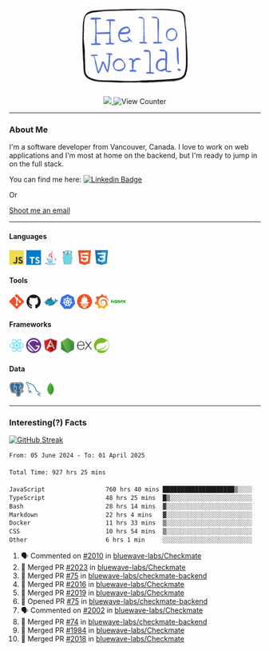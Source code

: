 <div align="center">
    <img src="./img/hello_world.webp" height="200px" width="">
    <div>
        <a href="https://www.linkedin.com/in/ajhollid">
            <img src="https://img.shields.io/badge/LinkedIn-blue"/>
        </a>
        <img src="https://komarev.com/ghpvc/?username=ajhollid&color=yellow" alt="View Counter">
    </div>
</div>

---

### About Me

I'm a software developer from Vancouver, Canada. I love to work on web applications and I'm most at home on the backend, but I'm ready to jump in on the full stack.

You can find me here: [![Linkedin Badge](https://img.shields.io/badge/-ajhollid-blue?style=flat&logo=Linkedin&logoColor=white)](https://www.linkedin.com/in/ajhollid)

Or

[Shoot me an email](mailto:ajhollid@gmail.com)

---

#### Languages

<div>
    <img src="./img/devicons/javascript-original.svg" width=30 height=30 alt="JavaScript">
    <img src="/img/devicons/typescript-original.svg" width=30 height=30 alt="TypeScript">
    <img src="./img/devicons/java-original.svg" width=30 height=30 alt="Java">
    <img src="./img/devicons/go-original.svg" width=30 height=30 alt="Golang">
    <img src="./img/devicons/html5-original.svg" width=30 height=30 alt="HTML 5">
    <img src="./img/devicons/css3-original.svg" width=30 height=30 alt="CSS 3">
</div>

#### Tools

<div>
    <img src="./img/devicons/git-original.svg" width=30 height=30 alt="Git">
    <img src="./img/devicons/github-original.svg" width=30 height=30 alt="Github">
    <img src="./img/devicons/docker-original.svg" width=30 
    height=30 alt="Docker">
    <img src="./img/devicons/kubernetes-original.svg" width=30 height=30 alt="K8">
    <img src="./img/devicons/prometheus-original.svg" width=30 height=30 alt="Prometheus">
    <img src="./img/devicons/grafana-original.svg" width=30 height=30 alt="Grafana">
    <img src="./img/devicons/nginx-original.svg" width=30 height=30 alt="Nginx">
</div>

#### Frameworks

<div>
    <img src="./img/devicons/react-original.svg" width=30 height=30 alt="React">
    <img src="./img/devicons/gatsby-original.svg" width=30 height=30 alt="Gatsby">
    <img src="./img/devicons/angularjs-original.svg" width=30 height=30 alt="AngularJS">
    <img src="./img/devicons/nodejs-original.svg" width=30 height=30 alt="NodeJS">
    <img src="./img/devicons/express-original.svg" width=30 height=30 alt="Express">
    <img src="./img/devicons/spring-original.svg" width=30 height=30 alt="Spring">
</div>

#### Data

<div>
    <img src="./img/devicons/postgresql-original.svg" width=30 height=30 alt="Postgresql">
    <img src="./img/devicons/mysql-original.svg" width=30 height=30 alt="Mysql">
    <img src="./img/devicons/mongodb-original.svg" width=30 height=30 alt="MongoDB">
</div>

---

### Interesting(?) Facts

[![GitHub Streak](http://github-readme-streak-stats.herokuapp.com?user=ajhollid)](https://git.io/streak-stats)

 <!--START_SECTION:waka-->

```txt
From: 05 June 2024 - To: 01 April 2025

Total Time: 927 hrs 25 mins

JavaScript                 760 hrs 40 mins ████████████████████▒░░░░   81.49 %
TypeScript                 48 hrs 25 mins  █▒░░░░░░░░░░░░░░░░░░░░░░░   05.19 %
Bash                       28 hrs 14 mins  ▓░░░░░░░░░░░░░░░░░░░░░░░░   03.03 %
Markdown                   22 hrs 4 mins   ▓░░░░░░░░░░░░░░░░░░░░░░░░   02.37 %
Docker                     11 hrs 33 mins  ▒░░░░░░░░░░░░░░░░░░░░░░░░   01.24 %
CSS                        10 hrs 54 mins  ▒░░░░░░░░░░░░░░░░░░░░░░░░   01.17 %
Other                      6 hrs 1 min     ░░░░░░░░░░░░░░░░░░░░░░░░░   00.64 %
```

<!--END_SECTION:waka-->


<!--START_SECTION:activity-->
1. 🗣 Commented on [#2010](https://github.com/bluewave-labs/Checkmate/pull/2010#issuecomment-2773112031) in [bluewave-labs/Checkmate](https://github.com/bluewave-labs/Checkmate)
2. 🎉 Merged PR [#2023](https://github.com/bluewave-labs/Checkmate/pull/2023) in [bluewave-labs/Checkmate](https://github.com/bluewave-labs/Checkmate)
3. 🎉 Merged PR [#75](https://github.com/bluewave-labs/checkmate-backend/pull/75) in [bluewave-labs/checkmate-backend](https://github.com/bluewave-labs/checkmate-backend)
4. 🎉 Merged PR [#2016](https://github.com/bluewave-labs/Checkmate/pull/2016) in [bluewave-labs/Checkmate](https://github.com/bluewave-labs/Checkmate)
5. 🎉 Merged PR [#2019](https://github.com/bluewave-labs/Checkmate/pull/2019) in [bluewave-labs/Checkmate](https://github.com/bluewave-labs/Checkmate)
6. 💪 Opened PR [#75](https://github.com/bluewave-labs/checkmate-backend/pull/75) in [bluewave-labs/checkmate-backend](https://github.com/bluewave-labs/checkmate-backend)
7. 🗣 Commented on [#2002](https://github.com/bluewave-labs/Checkmate/issues/2002#issuecomment-2767036992) in [bluewave-labs/Checkmate](https://github.com/bluewave-labs/Checkmate)
8. 🎉 Merged PR [#74](https://github.com/bluewave-labs/checkmate-backend/pull/74) in [bluewave-labs/checkmate-backend](https://github.com/bluewave-labs/checkmate-backend)
9. 🎉 Merged PR [#1984](https://github.com/bluewave-labs/Checkmate/pull/1984) in [bluewave-labs/Checkmate](https://github.com/bluewave-labs/Checkmate)
10. 🎉 Merged PR [#2018](https://github.com/bluewave-labs/Checkmate/pull/2018) in [bluewave-labs/Checkmate](https://github.com/bluewave-labs/Checkmate)
<!--END_SECTION:activity-->
